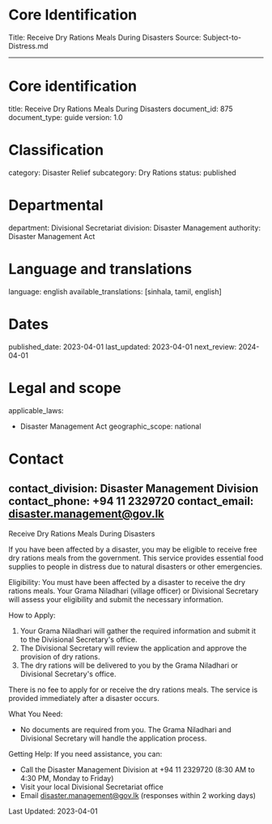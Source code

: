 # Core Identification
Title: Receive Dry Rations Meals During Disasters
Source: Subject-to-Distress.md

---
# Core identification
title: Receive Dry Rations Meals During Disasters
document_id: 875
document_type: guide
version: 1.0

# Classification
category: Disaster Relief
subcategory: Dry Rations
status: published

# Departmental
department: Divisional Secretariat
division: Disaster Management
authority: Disaster Management Act

# Language and translations
language: english
available_translations: [sinhala, tamil, english]

# Dates
published_date: 2023-04-01
last_updated: 2023-04-01
next_review: 2024-04-01

# Legal and scope
applicable_laws:
 - Disaster Management Act
geographic_scope: national

# Contact
contact_division: Disaster Management Division
contact_phone: +94 11 2329720
contact_email: disaster.management@gov.lk
---

Receive Dry Rations Meals During Disasters

If you have been affected by a disaster, you may be eligible to receive free dry rations meals from the government. This service provides essential food supplies to people in distress due to natural disasters or other emergencies.

Eligibility: You must have been affected by a disaster to receive the dry rations meals. Your Grama Niladhari (village officer) or Divisional Secretary will assess your eligibility and submit the necessary information.

How to Apply:
1. Your Grama Niladhari will gather the required information and submit it to the Divisional Secretary's office.
2. The Divisional Secretary will review the application and approve the provision of dry rations.
3. The dry rations will be delivered to you by the Grama Niladhari or Divisional Secretary's office.

There is no fee to apply for or receive the dry rations meals. The service is provided immediately after a disaster occurs.

What You Need:
- No documents are required from you. The Grama Niladhari and Divisional Secretary will handle the application process.

Getting Help:
If you need assistance, you can:
- Call the Disaster Management Division at +94 11 2329720 (8:30 AM to 4:30 PM, Monday to Friday)
- Visit your local Divisional Secretariat office
- Email disaster.management@gov.lk (responses within 2 working days)

Last Updated: 2023-04-01